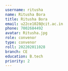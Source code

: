 ```yaml
---
username: ritusha 
name: Ritusha Bora
title: Ritusha Bora
email: u22ce1028@cit.ac.in
phone: 7002684492
avatar: Ritusha.jpg
role: convenor
type: convenor
roll: 202202011028
branch: CE
education: B.tech
priority: 2
---
```


